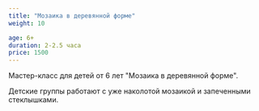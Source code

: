 ```yaml
---
title: "Мозаика в деревянной форме"
weight: 10

age: 6+
duration: 2-2.5 часа
price: 1500
---
```

Мастер-класс для детей от 6 лет "Мозаика в деревянной форме".

Детские группы работают с уже наколотой мозаикой и запеченными стеклышками.
